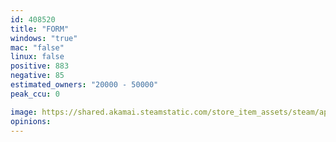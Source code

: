 ```yaml
---
id: 408520
title: "FORM"
windows: "true"
mac: "false"
linux: false
positive: 883
negative: 85
estimated_owners: "20000 - 50000"
peak_ccu: 0

image: https://shared.akamai.steamstatic.com/store_item_assets/steam/apps/408520/header.jpg?t=1666987637
opinions:
---
```

